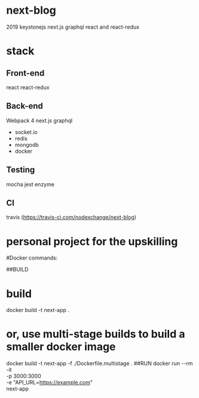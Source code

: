 # next-blog
2019 keystonejs next.js graphql react and react-redux

# stack
## Front-end
react
react-redux

## Back-end

Webpack 4
next.js
graphql
+ socket.io
+ redis
+ mongodb
+ docker

## Testing
mocha jest enzyme

## CI
travis (https://travis-ci.com/nodexchange/next-blog)

# personal project for the upskilling


#Docker commands: 

##BUILD 
# build
docker build -t next-app .
# or, use multi-stage builds to build a smaller docker image
docker build -t next-app -f ./Dockerfile.multistage .
##RUN
docker run --rm -it \
  -p 3000:3000 \
  -e "API_URL=https://example.com" \
  next-app
